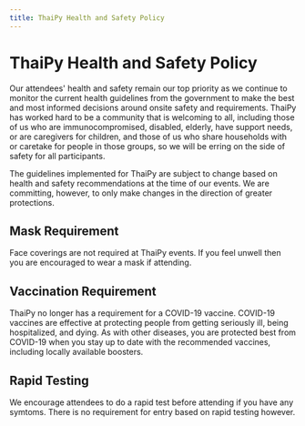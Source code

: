 ```yaml
---
title: ThaiPy Health and Safety Policy
---
```


# ThaiPy Health and Safety Policy

Our attendees' health and safety remain our top priority as we continue to monitor the current health guidelines from the government to make the best and most informed decisions around onsite safety and requirements. ThaiPy has worked hard to be a community that is welcoming to all, including those of us who are immunocompromised, disabled, elderly, have support needs, or are caregivers for children, and those of us who share households with or caretake for people in those groups, so we will be erring on the side of safety for all participants.

The guidelines implemented for ThaiPy are subject to change based on health and safety recommendations at the time of our events. We are committing, however, to only make changes in the direction of greater protections.

## Mask Requirement
Face coverings are not required at ThaiPy events. If you feel unwell then you are encouraged to wear a mask if attending.


## Vaccination Requirement
ThaiPy no longer has a requirement for a COVID-19 vaccine.
COVID-19 vaccines are effective at protecting people from getting seriously ill, being hospitalized, and dying. As with other diseases, you are protected best from COVID-19 when you stay up to date with the recommended vaccines, including locally available boosters.

## Rapid Testing
We encourage attendees to do a rapid test before attending if you have any symtoms. There is no requirement for entry based on 
rapid testing however.
